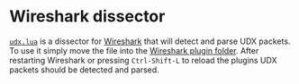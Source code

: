 # Wireshark dissector

[`udx.lua`](udx.lua) is a dissector for [Wireshark](https://www.wireshark.org/) that will detect and parse UDX packets. To use it simply move the file into the [Wireshark plugin folder](https://www.wireshark.org/docs/wsug_html_chunked/ChPluginFolders.html). After restarting Wireshark or pressing `Ctrl-Shift-L` to reload the plugins UDX packets should be detected and parsed.
